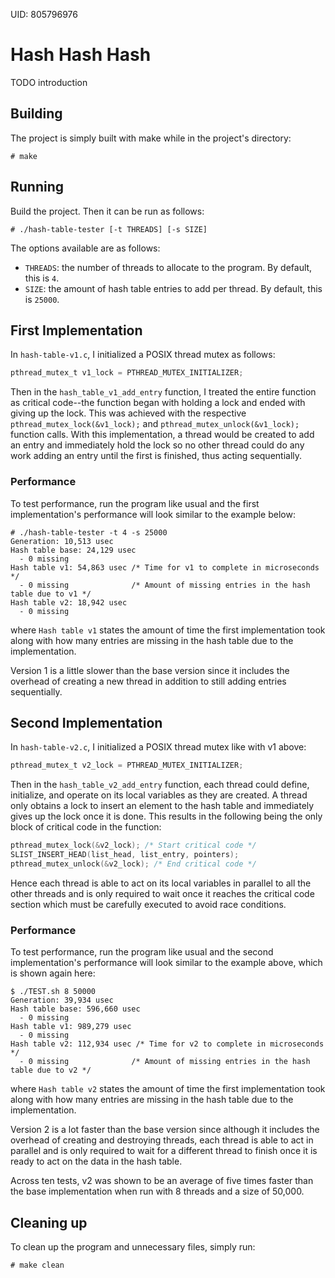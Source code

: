 UID: 805796976
# Hash Hash Hash
TODO introduction

## Building
The project is simply built with make while in the project's directory:
```shell
# make
```

## Running
Build the project. Then it can be run as follows:
```shell
# ./hash-table-tester [-t THREADS] [-s SIZE]
```
The options available are as follows:
- `THREADS`: the number of threads to allocate to the program. By default, this is `4`.
- `SIZE`: the amount of hash table entries to add per thread. By default, this is `25000`.

## First Implementation
In `hash-table-v1.c`, I initialized a POSIX thread mutex as follows:
```c
pthread_mutex_t v1_lock = PTHREAD_MUTEX_INITIALIZER;
```

Then in the `hash_table_v1_add_entry` function, I treated the entire function as
critical code--the function began with holding a lock and ended with giving up
the lock. This was achieved with the respective `pthread_mutex_lock(&v1_lock);`
and `pthread_mutex_unlock(&v1_lock);` function calls. With this implementation,
a thread would be created to add an entry and immediately hold the lock so no
other thread could do any work adding an entry until the first is finished, thus
acting sequentially.

### Performance
To test performance, run the program like usual and the first implementation's
performance will look similar to the example below:
```shell
# ./hash-table-tester -t 4 -s 25000
Generation: 10,513 usec
Hash table base: 24,129 usec
  - 0 missing
Hash table v1: 54,863 usec /* Time for v1 to complete in microseconds */
  - 0 missing              /* Amount of missing entries in the hash table due to v1 */
Hash table v2: 18,942 usec
  - 0 missing
```
where `Hash table v1` states the amount of time the first implementation took
along with how many entries are missing in the hash table due to the implementation.

Version 1 is a little slower than the base version since it includes the
overhead of creating a new thread in addition to still adding entries sequentially.

## Second Implementation
In `hash-table-v2.c`, I initialized a POSIX thread mutex like with v1 above:
```c
pthread_mutex_t v2_lock = PTHREAD_MUTEX_INITIALIZER;
```

Then in the `hash_table_v2_add_entry` function, each thread could define,
initialize, and operate on its local variables as they are created. A thread
only obtains a lock to insert an element to the hash table and immediately gives
up the lock once it is done. This results in the following being the only block
of critical code in the function:

```c
pthread_mutex_lock(&v2_lock); /* Start critical code */
SLIST_INSERT_HEAD(list_head, list_entry, pointers);
pthread_mutex_unlock(&v2_lock); /* End critical code */
```

Hence each thread is able to act on its local variables in parallel to all the
other threads and is only required to wait once it reaches the critical code
section which must be carefully executed to avoid race conditions.

### Performance
To test performance, run the program like usual and the second implementation's
performance will look similar to the example above, which is shown again here:
```shell
$ ./TEST.sh 8 50000
Generation: 39,934 usec
Hash table base: 596,660 usec
  - 0 missing
Hash table v1: 989,279 usec
  - 0 missing
Hash table v2: 112,934 usec /* Time for v2 to complete in microseconds */
  - 0 missing              /* Amount of missing entries in the hash table due to v2 */
```
where `Hash table v2` states the amount of time the first implementation took
along with how many entries are missing in the hash table due to the implementation.

Version 2 is a lot faster than the base version since although it includes the
overhead of creating and destroying threads, each thread is able to act in parallel
and is only required to wait for a different thread to finish once it is ready
to act on the data in the hash table.

Across ten tests, v2 was shown to be an average of five times faster than the
base implementation when run with 8 threads and a size of 50,000.

## Cleaning up
To clean up the program and unnecessary files, simply run:
```shell
# make clean
```

